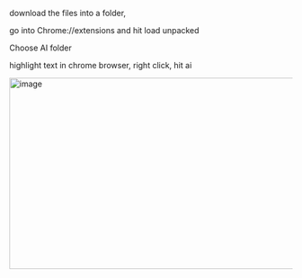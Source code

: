 download the files into a folder,

go into Chrome://extensions and hit load unpacked

Choose AI folder

highlight text in chrome browser, right click, hit ai


<img width="833" height="340" alt="image" src="https://github.com/user-attachments/assets/21d6588b-b80f-4474-b688-634717e60fad" />
